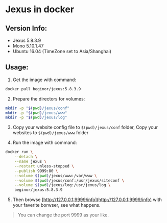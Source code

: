 # Jexus in docker

## Version Info:

- Jexus 5.8.3.9
- Mono 5.10.1.47
- Ubuntu 16.04 (TimeZone set to Asia/Shanghai)

## Usage:

1. Get the image with command:

  ```sh
  docker pull beginor/jexus:5.8.3.9
  ```

2. Prepare the directors for volumes:

  ```sh
  mkdir -p "$(pwd)/jexus/conf"
  mkdir -p "$(pwd)/jexus/www"
  mkdir -p "$(pwd)/jexus/log"
  ```

3. Copy your website config file to `$(pwd)/jexus/conf` folder, Copy your websites to `$(pwd)/jexus/www` folder

4. Run the image with command:

  ```sh
  docker run \
      --detach \
      --name jexus \
      --restart unless-stopped \
      --publish 9999:80 \
      --volume $(pwd)/jexus/www:/var/www \
      --volume $(pwd)/jexus/conf:/usr/jexus/siteconf \
      --volume $(pwd)/jexus/log:/usr/jexus/log \
      beginor/jexus:5.8.3.9
  ```

5. Then browse [http://127.0.0.1:9999/info](http://127.0.0.1:9999/info) with your faverite borwser, see what happens.

> You can change the port 9999 as your like.
